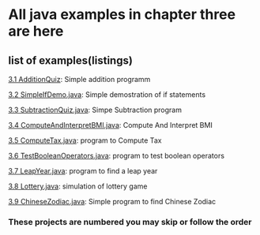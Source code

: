 # All java examples in chapter three are here

## list of examples(listings)

[3.1 AdditionQuiz](AdditionQuiz.java): Simple addition programm

[3.2 SimpleIfDemo.java](SimpleIfDemo.java): Simple demostration of if statements

[3.3 SubtractionQuiz.java](SubtractionQuiz.java): Simpe Subtraction program

[3.4 ComputeAndInterpretBMI.java](ComputeAndInterpretBMI.java): Compute And Interpret BMI

[3.5 ComputeTax.java](ComputeTax.java): program to Compute Tax

[3.6 TestBooleanOperators.java](TestBooleanOperators.java): program to test boolean operators

[3.7 LeapYear.java](LeapYear.java): program to find a leap year

[3.8 Lottery.java](Lottery.java): simulation of lottery game

[3.9 ChineseZodiac.java](ChineseZodiac.java): Simple program to find Chinese Zodiac

### These projects are numbered you may skip or follow the order